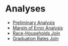 # Analyses

- [Preliminary Analysis](./analyses/prelim-analysis.html)
- [Margin of Error Analysis](./analyses/margins-of-error.html)
- [Race-Households Join](./analyses/race_households_join.html)
- [Graduation Rates Join](./analyses/grad_rates_join.html)